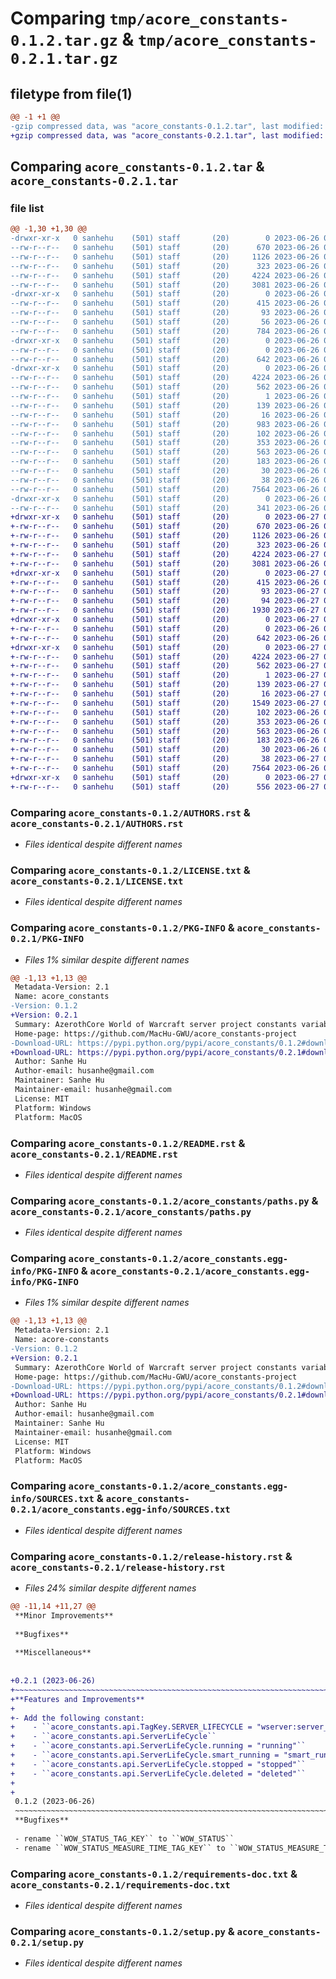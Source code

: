 # Comparing `tmp/acore_constants-0.1.2.tar.gz` & `tmp/acore_constants-0.2.1.tar.gz`

## filetype from file(1)

```diff
@@ -1 +1 @@
-gzip compressed data, was "acore_constants-0.1.2.tar", last modified: Mon Jun 26 05:45:26 2023, max compression
+gzip compressed data, was "acore_constants-0.2.1.tar", last modified: Tue Jun 27 02:14:40 2023, max compression
```

## Comparing `acore_constants-0.1.2.tar` & `acore_constants-0.2.1.tar`

### file list

```diff
@@ -1,30 +1,30 @@
-drwxr-xr-x   0 sanhehu    (501) staff       (20)        0 2023-06-26 05:45:26.474619 acore_constants-0.1.2/
--rw-r--r--   0 sanhehu    (501) staff       (20)      670 2023-06-26 04:53:26.000000 acore_constants-0.1.2/AUTHORS.rst
--rw-r--r--   0 sanhehu    (501) staff       (20)     1126 2023-06-26 04:53:26.000000 acore_constants-0.1.2/LICENSE.txt
--rw-r--r--   0 sanhehu    (501) staff       (20)      323 2023-06-26 04:53:26.000000 acore_constants-0.1.2/MANIFEST.in
--rw-r--r--   0 sanhehu    (501) staff       (20)     4224 2023-06-26 05:45:26.474492 acore_constants-0.1.2/PKG-INFO
--rw-r--r--   0 sanhehu    (501) staff       (20)     3081 2023-06-26 05:06:56.000000 acore_constants-0.1.2/README.rst
-drwxr-xr-x   0 sanhehu    (501) staff       (20)        0 2023-06-26 05:45:26.473564 acore_constants-0.1.2/acore_constants/
--rw-r--r--   0 sanhehu    (501) staff       (20)      415 2023-06-26 05:06:03.000000 acore_constants-0.1.2/acore_constants/__init__.py
--rw-r--r--   0 sanhehu    (501) staff       (20)       93 2023-06-26 05:43:21.000000 acore_constants-0.1.2/acore_constants/_version.py
--rw-r--r--   0 sanhehu    (501) staff       (20)       56 2023-06-26 05:01:13.000000 acore_constants-0.1.2/acore_constants/api.py
--rw-r--r--   0 sanhehu    (501) staff       (20)      784 2023-06-26 05:43:06.000000 acore_constants-0.1.2/acore_constants/constants.py
-drwxr-xr-x   0 sanhehu    (501) staff       (20)        0 2023-06-26 05:45:26.474250 acore_constants-0.1.2/acore_constants/docs/
--rw-r--r--   0 sanhehu    (501) staff       (20)        0 2023-06-26 04:57:16.000000 acore_constants-0.1.2/acore_constants/docs/__init__.py
--rw-r--r--   0 sanhehu    (501) staff       (20)      642 2023-06-26 04:53:26.000000 acore_constants-0.1.2/acore_constants/paths.py
-drwxr-xr-x   0 sanhehu    (501) staff       (20)        0 2023-06-26 05:45:26.474144 acore_constants-0.1.2/acore_constants.egg-info/
--rw-r--r--   0 sanhehu    (501) staff       (20)     4224 2023-06-26 05:45:26.000000 acore_constants-0.1.2/acore_constants.egg-info/PKG-INFO
--rw-r--r--   0 sanhehu    (501) staff       (20)      562 2023-06-26 05:45:26.000000 acore_constants-0.1.2/acore_constants.egg-info/SOURCES.txt
--rw-r--r--   0 sanhehu    (501) staff       (20)        1 2023-06-26 05:45:26.000000 acore_constants-0.1.2/acore_constants.egg-info/dependency_links.txt
--rw-r--r--   0 sanhehu    (501) staff       (20)      139 2023-06-26 05:45:26.000000 acore_constants-0.1.2/acore_constants.egg-info/requires.txt
--rw-r--r--   0 sanhehu    (501) staff       (20)       16 2023-06-26 05:45:26.000000 acore_constants-0.1.2/acore_constants.egg-info/top_level.txt
--rw-r--r--   0 sanhehu    (501) staff       (20)      983 2023-06-26 05:44:16.000000 acore_constants-0.1.2/release-history.rst
--rw-r--r--   0 sanhehu    (501) staff       (20)      102 2023-06-26 04:53:26.000000 acore_constants-0.1.2/requirements-automation.txt
--rw-r--r--   0 sanhehu    (501) staff       (20)      353 2023-06-26 04:53:26.000000 acore_constants-0.1.2/requirements-dev.txt
--rw-r--r--   0 sanhehu    (501) staff       (20)      563 2023-06-26 04:53:26.000000 acore_constants-0.1.2/requirements-doc.txt
--rw-r--r--   0 sanhehu    (501) staff       (20)      183 2023-06-26 04:53:26.000000 acore_constants-0.1.2/requirements-test.txt
--rw-r--r--   0 sanhehu    (501) staff       (20)       30 2023-06-26 04:53:26.000000 acore_constants-0.1.2/requirements.txt
--rw-r--r--   0 sanhehu    (501) staff       (20)       38 2023-06-26 05:45:26.474670 acore_constants-0.1.2/setup.cfg
--rw-r--r--   0 sanhehu    (501) staff       (20)     7564 2023-06-26 04:53:26.000000 acore_constants-0.1.2/setup.py
-drwxr-xr-x   0 sanhehu    (501) staff       (20)        0 2023-06-26 05:45:26.474349 acore_constants-0.1.2/tests/
--rw-r--r--   0 sanhehu    (501) staff       (20)      341 2023-06-26 05:43:15.000000 acore_constants-0.1.2/tests/test_api.py
+drwxr-xr-x   0 sanhehu    (501) staff       (20)        0 2023-06-27 02:14:40.600196 acore_constants-0.2.1/
+-rw-r--r--   0 sanhehu    (501) staff       (20)      670 2023-06-26 04:53:26.000000 acore_constants-0.2.1/AUTHORS.rst
+-rw-r--r--   0 sanhehu    (501) staff       (20)     1126 2023-06-26 04:53:26.000000 acore_constants-0.2.1/LICENSE.txt
+-rw-r--r--   0 sanhehu    (501) staff       (20)      323 2023-06-26 04:53:26.000000 acore_constants-0.2.1/MANIFEST.in
+-rw-r--r--   0 sanhehu    (501) staff       (20)     4224 2023-06-27 02:14:40.600062 acore_constants-0.2.1/PKG-INFO
+-rw-r--r--   0 sanhehu    (501) staff       (20)     3081 2023-06-26 05:06:56.000000 acore_constants-0.2.1/README.rst
+drwxr-xr-x   0 sanhehu    (501) staff       (20)        0 2023-06-27 02:14:40.598823 acore_constants-0.2.1/acore_constants/
+-rw-r--r--   0 sanhehu    (501) staff       (20)      415 2023-06-26 05:06:03.000000 acore_constants-0.2.1/acore_constants/__init__.py
+-rw-r--r--   0 sanhehu    (501) staff       (20)       93 2023-06-27 02:11:03.000000 acore_constants-0.2.1/acore_constants/_version.py
+-rw-r--r--   0 sanhehu    (501) staff       (20)       94 2023-06-27 02:04:18.000000 acore_constants-0.2.1/acore_constants/api.py
+-rw-r--r--   0 sanhehu    (501) staff       (20)     1930 2023-06-27 02:03:56.000000 acore_constants-0.2.1/acore_constants/constants.py
+drwxr-xr-x   0 sanhehu    (501) staff       (20)        0 2023-06-27 02:14:40.599592 acore_constants-0.2.1/acore_constants/docs/
+-rw-r--r--   0 sanhehu    (501) staff       (20)        0 2023-06-26 04:57:16.000000 acore_constants-0.2.1/acore_constants/docs/__init__.py
+-rw-r--r--   0 sanhehu    (501) staff       (20)      642 2023-06-26 04:53:26.000000 acore_constants-0.2.1/acore_constants/paths.py
+drwxr-xr-x   0 sanhehu    (501) staff       (20)        0 2023-06-27 02:14:40.599475 acore_constants-0.2.1/acore_constants.egg-info/
+-rw-r--r--   0 sanhehu    (501) staff       (20)     4224 2023-06-27 02:14:40.000000 acore_constants-0.2.1/acore_constants.egg-info/PKG-INFO
+-rw-r--r--   0 sanhehu    (501) staff       (20)      562 2023-06-27 02:14:40.000000 acore_constants-0.2.1/acore_constants.egg-info/SOURCES.txt
+-rw-r--r--   0 sanhehu    (501) staff       (20)        1 2023-06-27 02:14:40.000000 acore_constants-0.2.1/acore_constants.egg-info/dependency_links.txt
+-rw-r--r--   0 sanhehu    (501) staff       (20)      139 2023-06-27 02:14:40.000000 acore_constants-0.2.1/acore_constants.egg-info/requires.txt
+-rw-r--r--   0 sanhehu    (501) staff       (20)       16 2023-06-27 02:14:40.000000 acore_constants-0.2.1/acore_constants.egg-info/top_level.txt
+-rw-r--r--   0 sanhehu    (501) staff       (20)     1549 2023-06-27 02:13:37.000000 acore_constants-0.2.1/release-history.rst
+-rw-r--r--   0 sanhehu    (501) staff       (20)      102 2023-06-26 04:53:26.000000 acore_constants-0.2.1/requirements-automation.txt
+-rw-r--r--   0 sanhehu    (501) staff       (20)      353 2023-06-26 04:53:26.000000 acore_constants-0.2.1/requirements-dev.txt
+-rw-r--r--   0 sanhehu    (501) staff       (20)      563 2023-06-26 04:53:26.000000 acore_constants-0.2.1/requirements-doc.txt
+-rw-r--r--   0 sanhehu    (501) staff       (20)      183 2023-06-26 04:53:26.000000 acore_constants-0.2.1/requirements-test.txt
+-rw-r--r--   0 sanhehu    (501) staff       (20)       30 2023-06-26 04:53:26.000000 acore_constants-0.2.1/requirements.txt
+-rw-r--r--   0 sanhehu    (501) staff       (20)       38 2023-06-27 02:14:40.600239 acore_constants-0.2.1/setup.cfg
+-rw-r--r--   0 sanhehu    (501) staff       (20)     7564 2023-06-26 04:53:26.000000 acore_constants-0.2.1/setup.py
+drwxr-xr-x   0 sanhehu    (501) staff       (20)        0 2023-06-27 02:14:40.599688 acore_constants-0.2.1/tests/
+-rw-r--r--   0 sanhehu    (501) staff       (20)      556 2023-06-27 02:04:47.000000 acore_constants-0.2.1/tests/test_api.py
```

### Comparing `acore_constants-0.1.2/AUTHORS.rst` & `acore_constants-0.2.1/AUTHORS.rst`

 * *Files identical despite different names*

### Comparing `acore_constants-0.1.2/LICENSE.txt` & `acore_constants-0.2.1/LICENSE.txt`

 * *Files identical despite different names*

### Comparing `acore_constants-0.1.2/PKG-INFO` & `acore_constants-0.2.1/PKG-INFO`

 * *Files 1% similar despite different names*

```diff
@@ -1,13 +1,13 @@
 Metadata-Version: 2.1
 Name: acore_constants
-Version: 0.1.2
+Version: 0.2.1
 Summary: AzerothCore World of Warcraft server project constants variables.
 Home-page: https://github.com/MacHu-GWU/acore_constants-project
-Download-URL: https://pypi.python.org/pypi/acore_constants/0.1.2#downloads
+Download-URL: https://pypi.python.org/pypi/acore_constants/0.2.1#downloads
 Author: Sanhe Hu
 Author-email: husanhe@gmail.com
 Maintainer: Sanhe Hu
 Maintainer-email: husanhe@gmail.com
 License: MIT
 Platform: Windows
 Platform: MacOS
```

### Comparing `acore_constants-0.1.2/README.rst` & `acore_constants-0.2.1/README.rst`

 * *Files identical despite different names*

### Comparing `acore_constants-0.1.2/acore_constants/paths.py` & `acore_constants-0.2.1/acore_constants/paths.py`

 * *Files identical despite different names*

### Comparing `acore_constants-0.1.2/acore_constants.egg-info/PKG-INFO` & `acore_constants-0.2.1/acore_constants.egg-info/PKG-INFO`

 * *Files 1% similar despite different names*

```diff
@@ -1,13 +1,13 @@
 Metadata-Version: 2.1
 Name: acore-constants
-Version: 0.1.2
+Version: 0.2.1
 Summary: AzerothCore World of Warcraft server project constants variables.
 Home-page: https://github.com/MacHu-GWU/acore_constants-project
-Download-URL: https://pypi.python.org/pypi/acore_constants/0.1.2#downloads
+Download-URL: https://pypi.python.org/pypi/acore_constants/0.2.1#downloads
 Author: Sanhe Hu
 Author-email: husanhe@gmail.com
 Maintainer: Sanhe Hu
 Maintainer-email: husanhe@gmail.com
 License: MIT
 Platform: Windows
 Platform: MacOS
```

### Comparing `acore_constants-0.1.2/acore_constants.egg-info/SOURCES.txt` & `acore_constants-0.2.1/acore_constants.egg-info/SOURCES.txt`

 * *Files identical despite different names*

### Comparing `acore_constants-0.1.2/release-history.rst` & `acore_constants-0.2.1/release-history.rst`

 * *Files 24% similar despite different names*

```diff
@@ -11,14 +11,27 @@
 **Minor Improvements**
 
 **Bugfixes**
 
 **Miscellaneous**
 
 
+0.2.1 (2023-06-26)
+~~~~~~~~~~~~~~~~~~~~~~~~~~~~~~~~~~~~~~~~~~~~~~~~~~~~~~~~~~~~~~~~~~~~~~~~~~~~~~
+**Features and Improvements**
+
+- Add the following constant:
+    - ``acore_constants.api.TagKey.SERVER_LIFECYCLE = "wserver:server_lifecycle"``
+    - ``acore_constants.api.ServerLifeCycle``
+    - ``acore_constants.api.ServerLifeCycle.running = "running"``
+    - ``acore_constants.api.ServerLifeCycle.smart_running = "smart_running"``
+    - ``acore_constants.api.ServerLifeCycle.stopped = "stopped"``
+    - ``acore_constants.api.ServerLifeCycle.deleted = "deleted"``
+
+
 0.1.2 (2023-06-26)
 ~~~~~~~~~~~~~~~~~~~~~~~~~~~~~~~~~~~~~~~~~~~~~~~~~~~~~~~~~~~~~~~~~~~~~~~~~~~~~~
 **Bugfixes**
 
 - rename ``WOW_STATUS_TAG_KEY`` to ``WOW_STATUS``
 - rename ``WOW_STATUS_MEASURE_TIME_TAG_KEY`` to ``WOW_STATUS_MEASURE_TIME``
```

### Comparing `acore_constants-0.1.2/requirements-doc.txt` & `acore_constants-0.2.1/requirements-doc.txt`

 * *Files identical despite different names*

### Comparing `acore_constants-0.1.2/setup.py` & `acore_constants-0.2.1/setup.py`

 * *Files identical despite different names*

